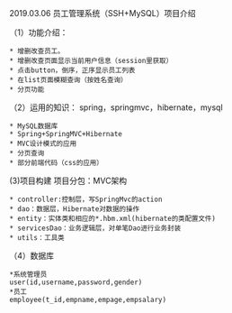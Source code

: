 2019.03.06
员工管理系统（SSH+MySQL）项目介绍

（1）功能介绍：

	* 增删改查员工。
	* 增删改查页面显示当前用户信息（session里获取）
	* 点击button，倒序，正序显示员工列表
	* 在list页面模糊查询（按姓名查询）
	* 分页功能


（2）运用的知识：
spring，springmvc，hibernate，mysql


	* MySQL数据库
	* Spring+SpringMVC+Hibernate
	* MVC设计模式的应用
	* 分页查询
	* 部分前端代码（css的应用）



 (3)项目构建 
  项目分包：MVC架构

	* controller:控制层，写SpringMvc的action
	* dao：数据层，Hibernate对数据的操作
	* entity：实体类和相应的*.hbm.xml(hibernate的类配置文件)
	* servicesDao：业务逻辑层，对单笔Dao进行业务封装
	* utils：工具类


（4）数据库

	*系统管理员
   	user(id,username,password,gender)
	*员工
   	employee(t_id,empname,empage,empsalary)
	
	
	
